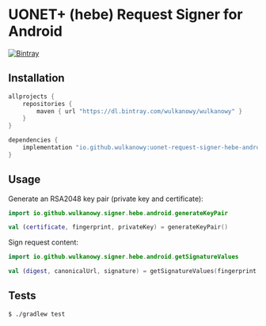 # UONET+ (hebe) Request Signer for Android

[![Bintray](https://img.shields.io/bintray/v/wulkanowy/wulkanowy/uonet-request-signer-hebe-android.svg?style=flat-square)](https://bintray.com/wulkanowy/wulkanowy/uonet-request-signer-hebe-android)

## Installation

```groovy
allprojects {
    repositories {
        maven { url "https://dl.bintray.com/wulkanowy/wulkanowy" }
    }
}

dependencies {
    implementation "io.github.wulkanowy:uonet-request-signer-hebe-android:0.1.0"
}
```

## Usage

Generate an RSA2048 key pair (private key and certificate):
```kotlin
import io.github.wulkanowy.signer.hebe.android.generateKeyPair

val (certificate, fingerprint, privateKey) = generateKeyPair()
```

Sign request content:
```kotlin
import io.github.wulkanowy.signer.hebe.android.getSignatureValues

val (digest, canonicalUrl, signature) = getSignatureValues(fingerprint, privateKey, body, fullUrl, Date())
```

## Tests

```bash
$ ./gradlew test
```
